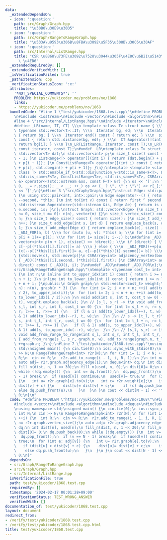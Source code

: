 ```yaml
---
data:
  _extendedDependsOn:
  - icon: ':question:'
    path: src/Graph/Graph.hpp
    title: "\u30B0\u30E9\u30D5"
  - icon: ':question:'
    path: src/Graph/RangeToRangeGraph.hpp
    title: "\u533A\u9593\u306B\u8FBA\u3092\u5F35\u308B\u30C6\u30AF"
  - icon: ':question:'
    path: src/Internal/ListRange.hpp
    title: "CSR \u8868\u73FE\u3092\u7528\u3044\u305F\u4E8C\u6B21\u5143\u914D\u5217\
      \ \u4ED6"
  _extendedRequiredBy: []
  _extendedVerifiedWith: []
  _isVerificationFailed: true
  _pathExtension: cpp
  _verificationStatusIcon: ':x:'
  attributes:
    '*NOT_SPECIAL_COMMENTS*': ''
    PROBLEM: https://yukicoder.me/problems/no/1868
    links:
    - https://yukicoder.me/problems/no/1868
  bundledCode: "#line 1 \"test/yukicoder/1868.test.cpp\"\n#define PROBLEM \"https://yukicoder.me/problems/no/1868\"\
    \n#include <iostream>\n#include <vector>\n#include <algorithm>\n#include <deque>\n\
    #line 4 \"src/Internal/ListRange.hpp\"\n#include <iterator>\n#include <type_traits>\n\
    #define _LR(name, IT, CT) \\\n template <class T> struct name { \\\n  using Iterator=\
    \ typename std::vector<T>::IT; \\\n  Iterator bg, ed; \\\n  Iterator begin() const\
    \ { return bg; } \\\n  Iterator end() const { return ed; } \\\n  size_t size()\
    \ const { return std::distance(bg, ed); } \\\n  CT &operator[](int i) const {\
    \ return bg[i]; } \\\n }\n_LR(ListRange, iterator, const T);\n_LR(ConstListRange,\
    \ const_iterator, const T);\n#undef _LR\ntemplate <class T> struct CSRArray {\n\
    \ std::vector<T> dat;\n std::vector<int> p;\n size_t size() const { return p.size()\
    \ - 1; }\n ListRange<T> operator[](int i) { return {dat.begin() + p[i], dat.begin()\
    \ + p[i + 1]}; }\n ConstListRange<T> operator[](int i) const { return {dat.cbegin()\
    \ + p[i], dat.cbegin() + p[i + 1]}; }\n};\ntemplate <template <class> class F,\
    \ class T> std::enable_if_t<std::disjunction_v<std::is_same<F<T>, ListRange<T>>,\
    \ std::is_same<F<T>, ConstListRange<T>>, std::is_same<F<T>, CSRArray<T>>>, std::ostream\
    \ &> operator<<(std::ostream &os, const F<T> &r) {\n os << '[';\n for (int _=\
    \ 0, __= r.size(); _ < __; ++_) os << (_ ? \", \" : \"\") << r[_];\n return os\
    \ << ']';\n}\n#line 3 \"src/Graph/Graph.hpp\"\nstruct Edge: std::pair<int, int>\
    \ {\n using std::pair<int, int>::pair;\n Edge &operator--() { return --first,\
    \ --second, *this; }\n int to(int v) const { return first ^ second ^ v; }\n friend\
    \ std::istream &operator>>(std::istream &is, Edge &e) { return is >> e.first >>\
    \ e.second, is; }\n};\nstruct Graph: std::vector<Edge> {\n size_t n;\n Graph(size_t\
    \ n= 0, size_t m= 0): n(n), vector(m) {}\n size_t vertex_size() const { return\
    \ n; }\n size_t edge_size() const { return size(); }\n size_t add_vertex() { return\
    \ n++; }\n size_t add_edge(int s, int d) { return emplace_back(s, d), size() -\
    \ 1; }\n size_t add_edge(Edge e) { return emplace_back(e), size() - 1; }\n#define\
    \ _ADJ_FOR(a, b) \\\n for (auto [u, v]: *this) a; \\\n for (int i= 0; i < n; ++i)\
    \ p[i + 1]+= p[i]; \\\n for (int i= size(); i--;) b;\n#define _ADJ(a, b) \\\n\
    \ vector<int> p(n + 1), c(size() << !direct); \\\n if (direct) { \\\n  _ADJ_FOR(++p[u],\
    \ c[--p[(*this)[i].first]]= a) \\\n } else { \\\n  _ADJ_FOR((++p[u], ++p[v]),\
    \ (c[--p[(*this)[i].first]]= a, c[--p[(*this)[i].second]]= b)) \\\n } \\\n return\
    \ {std::move(c), std::move(p)}\n CSRArray<int> adjacency_vertex(bool direct) const\
    \ { _ADJ((*this)[i].second, (*this)[i].first); }\n CSRArray<int> adjacency_edge(bool\
    \ direct) const { _ADJ(i, i); }\n#undef _ADJ\n#undef _ADJ_FOR\n};\n#line 3 \"\
    src/Graph/RangeToRangeGraph.hpp\"\ntemplate <typename cost_t= int> class RangeToRangeGraph\
    \ {\n int n;\n inline int to_upper_idx(int i) const { return i >= n ? i - n :\
    \ n + i; }\n inline int to_lower_idx(int i) const { return i >= n ? i - n : n\
    \ + n + i; }\npublic:\n Graph graph;\n std::vector<cost_t> weight;\n RangeToRangeGraph(int\
    \ n): n(n), graph(n * 3) {\n  for (int i= 2; i < n + n; ++i) add(to_upper_idx(i\
    \ / 2), to_upper_idx(i));\n  for (int i= 2; i < n + n; ++i) add(to_lower_idx(i),\
    \ to_lower_idx(i / 2));\n }\n void add(int s, int t, cost_t w= 0) { graph.add_edge(s,\
    \ t), weight.emplace_back(w); }\n // [s_l, s_r) -> t\n void add_from_range(int\
    \ s_l, int s_r, int t, cost_t w= 0) {\n  for (int l= s_l + n, r= s_r + n; l <\
    \ r; l>>= 1, r>>= 1) {\n   if (l & 1) add(to_lower_idx(l++), t, w);\n   if (r\
    \ & 1) add(to_lower_idx(--r), t, w);\n  }\n }\n // s -> [t_l, t_r)\n void add_to_range(int\
    \ s, int t_l, int t_r, cost_t w= 0) {\n  for (int l= t_l + n, r= t_r + n; l <\
    \ r; l>>= 1, r>>= 1) {\n   if (l & 1) add(s, to_upper_idx(l++), w);\n   if (r\
    \ & 1) add(s, to_upper_idx(--r), w);\n  }\n }\n // [s_l, s_r) -> [t_l, t_r)\n\
    \ void add_from_range_to_range(int s_l, int s_r, int t_l, int t_r, cost_t w= 0)\
    \ { add_from_range(s_l, s_r, graph.n, w), add_to_range(graph.n, t_l, t_r, 0),\
    \ ++graph.n; }\n};\n#line 7 \"test/yukicoder/1868.test.cpp\"\nusing namespace\
    \ std;\nsigned main() {\n cin.tie(0);\n ios::sync_with_stdio(0);\n int N;\n cin\
    \ >> N;\n RangeToRangeGraph<int> r2r(N);\n for (int i= 1; i < N; ++i) {\n  int\
    \ R;\n  cin >> R;\n  r2r.add_to_range(i - 1, i, R, 1);\n }\n int n= r2r.graph.vertex_size();\n\
    \ auto adj= r2r.graph.adjacency_edge(1);\n deque<int> dq;\n int dist[n], used[n];\n\
    \ fill_n(dist, n, 1 << 30);\n fill_n(used, n, 0);\n dist[0]= 0;\n dq.push_back(0);\n\
    \ while (!dq.empty()) {\n  int v= dq.front();\n  dq.pop_front();\n  if (v == N\
    \ - 1) break;\n  if (used[v]) continue;\n  used[v]= true;\n  for (int e: adj[v])\
    \ {\n   int u= r2r.graph[e].to(v);\n   int c= r2r.weight[e];\n   if (dist[u] >\
    \ dist[v] + c) {\n    dist[u]= dist[v] + c;\n    if (c) dq.push_back(u);\n   \
    \ else dq.push_front(u);\n   }\n  }\n }\n cout << dist[N - 1] << '\\n';\n return\
    \ 0;\n}\n"
  code: "#define PROBLEM \"https://yukicoder.me/problems/no/1868\"\n#include <iostream>\n\
    #include <vector>\n#include <algorithm>\n#include <deque>\n#include \"src/Graph/RangeToRangeGraph.hpp\"\
    \nusing namespace std;\nsigned main() {\n cin.tie(0);\n ios::sync_with_stdio(0);\n\
    \ int N;\n cin >> N;\n RangeToRangeGraph<int> r2r(N);\n for (int i= 1; i < N;\
    \ ++i) {\n  int R;\n  cin >> R;\n  r2r.add_to_range(i - 1, i, R, 1);\n }\n int\
    \ n= r2r.graph.vertex_size();\n auto adj= r2r.graph.adjacency_edge(1);\n deque<int>\
    \ dq;\n int dist[n], used[n];\n fill_n(dist, n, 1 << 30);\n fill_n(used, n, 0);\n\
    \ dist[0]= 0;\n dq.push_back(0);\n while (!dq.empty()) {\n  int v= dq.front();\n\
    \  dq.pop_front();\n  if (v == N - 1) break;\n  if (used[v]) continue;\n  used[v]=\
    \ true;\n  for (int e: adj[v]) {\n   int u= r2r.graph[e].to(v);\n   int c= r2r.weight[e];\n\
    \   if (dist[u] > dist[v] + c) {\n    dist[u]= dist[v] + c;\n    if (c) dq.push_back(u);\n\
    \    else dq.push_front(u);\n   }\n  }\n }\n cout << dist[N - 1] << '\\n';\n return\
    \ 0;\n}"
  dependsOn:
  - src/Graph/RangeToRangeGraph.hpp
  - src/Graph/Graph.hpp
  - src/Internal/ListRange.hpp
  isVerificationFile: true
  path: test/yukicoder/1868.test.cpp
  requiredBy: []
  timestamp: '2024-02-17 00:01:28+09:00'
  verificationStatus: TEST_WRONG_ANSWER
  verifiedWith: []
documentation_of: test/yukicoder/1868.test.cpp
layout: document
redirect_from:
- /verify/test/yukicoder/1868.test.cpp
- /verify/test/yukicoder/1868.test.cpp.html
title: test/yukicoder/1868.test.cpp
---
```


